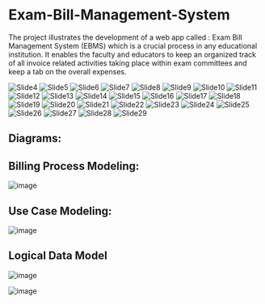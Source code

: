 # Exam-Bill-Management-System
The project illustrates the development of a web app called : Exam Bill Management System (EBMS) which is a crucial process in any educational institution. It enables the  faculty and educators to keep an organized track of all invoice related  activities taking place within exam committees and keep a tab on the overall  expenses.

![Slide4](https://github.com/SumaitaB/Exam-Bill-Management-System/assets/51522304/187afd0b-5c51-4250-9d19-b39d6df745a8)
![Slide5](https://github.com/SumaitaB/Exam-Bill-Management-System/assets/51522304/413017e9-6a53-4413-a055-929088b0a4d4)
![Slide6](https://github.com/SumaitaB/Exam-Bill-Management-System/assets/51522304/480a0f6f-798d-48fb-b37e-6c4498c3dd4a)
![Slide7](https://github.com/SumaitaB/Exam-Bill-Management-System/assets/51522304/ee08564a-d10a-401a-8220-087bdd838ba8)
![Slide8](https://github.com/SumaitaB/Exam-Bill-Management-System/assets/51522304/da55844a-384d-4a9a-9247-71b36c4a69cc)
![Slide9](https://github.com/SumaitaB/Exam-Bill-Management-System/assets/51522304/cf472745-b54b-443e-b013-3cf7ea15d286)
![Slide10](https://github.com/SumaitaB/Exam-Bill-Management-System/assets/51522304/1852cb48-7bb9-4e1b-8ae3-076fc0037e42)
![Slide11](https://github.com/SumaitaB/Exam-Bill-Management-System/assets/51522304/bb5962fb-1747-418b-b157-130e93ba73ea)
![Slide12](https://github.com/SumaitaB/Exam-Bill-Management-System/assets/51522304/b67e473e-b4d0-450e-b333-0882833240af)
![Slide13](https://github.com/SumaitaB/Exam-Bill-Management-System/assets/51522304/b792aeb7-efba-4372-aae9-f0d63151b813)
![Slide14](https://github.com/SumaitaB/Exam-Bill-Management-System/assets/51522304/6448b9f2-3645-40f0-b76e-9a2ad4da6036)
![Slide15](https://github.com/SumaitaB/Exam-Bill-Management-System/assets/51522304/8e2ae3d8-6a5e-4201-a25a-782f7679a061)
![Slide16](https://github.com/SumaitaB/Exam-Bill-Management-System/assets/51522304/9d830ff1-e610-4634-b70c-836dcd36a6f6)
![Slide17](https://github.com/SumaitaB/Exam-Bill-Management-System/assets/51522304/b337928e-c1d6-48f5-b6dc-6e62b0373a2d)
![Slide18](https://github.com/SumaitaB/Exam-Bill-Management-System/assets/51522304/016d0b81-ff49-41ad-94f8-7ff107691295)
![Slide19](https://github.com/SumaitaB/Exam-Bill-Management-System/assets/51522304/916e7f4f-0db0-4005-b9de-abce4b3e1358)
![Slide20](https://github.com/SumaitaB/Exam-Bill-Management-System/assets/51522304/9ae88dd0-fff7-445f-a791-733431774c84)
![Slide21](https://github.com/SumaitaB/Exam-Bill-Management-System/assets/51522304/2f4c88a0-c8cd-4b25-82b9-f4c1f8cb56b2)
![Slide22](https://github.com/SumaitaB/Exam-Bill-Management-System/assets/51522304/06d90318-c059-45f4-946d-e0f634e1f1c7)
![Slide23](https://github.com/SumaitaB/Exam-Bill-Management-System/assets/51522304/30a5d43e-b444-472e-af5c-075bee3eed7f)
![Slide24](https://github.com/SumaitaB/Exam-Bill-Management-System/assets/51522304/7f6cd139-5299-4c49-a9fb-9b1de9935509)
![Slide25](https://github.com/SumaitaB/Exam-Bill-Management-System/assets/51522304/8edcfc41-b4d3-48b2-adad-d2981b5d1c68)
![Slide26](https://github.com/SumaitaB/Exam-Bill-Management-System/assets/51522304/02e28df9-0c83-4656-b212-28bf843a4311)
![Slide27](https://github.com/SumaitaB/Exam-Bill-Management-System/assets/51522304/42022fa0-2afe-4ebe-978d-fc0f3a225c1d)
![Slide28](https://github.com/SumaitaB/Exam-Bill-Management-System/assets/51522304/d246ba4a-d4dc-47bc-a816-fd43d859f2bf)
![Slide29](https://github.com/SumaitaB/Exam-Bill-Management-System/assets/51522304/cde6fbdc-e783-40f3-94c6-5c306585bf09)

<h2>Diagrams:</h2>
<h2>Billing Process Modeling:</h2>

![image](https://github.com/SumaitaB/Exam-Bill-Management-System/assets/51522304/db61b012-f65a-4b1c-a231-f83fae8cb3c9)

<h2>Use Case Modeling:</h2>

![image](https://github.com/SumaitaB/Exam-Bill-Management-System/assets/51522304/31670289-03d6-4b65-b038-d868162059a5)

<h2>Logical Data Model</h2>

![image](https://github.com/SumaitaB/Exam-Bill-Management-System/assets/51522304/f41c4126-7ca5-4af8-b490-bc7208a46841)

![image](https://github.com/SumaitaB/Exam-Bill-Management-System/assets/51522304/9a4714aa-a541-4d46-be3f-9d8f538ce56e)







